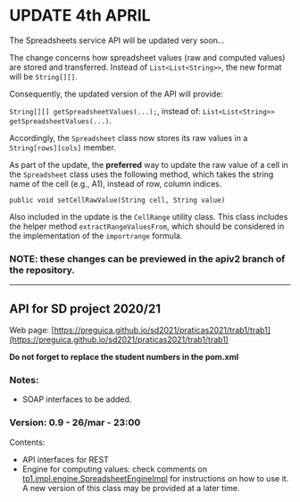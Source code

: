 # UPDATE 4th APRIL

The Spreadsheets service API will be updated very soon...

The change concerns how spreadsheet values (raw and computed values) are stored and transferred.
Instead of `List<List<String>>`, the new format will be `String[][]`.

Consequently, the updated version of the API will provide:

`String[][] getSpreadsheetValues(...);`, instead of: `List<List<String>> getSpreadsheetValues(...)`.

Accordingly, the `Spreadsheet` class now stores its raw values in a `String[rows][cols]` member.

As part of the update, the **preferred** way to update the raw value of a cell in the `Spreadsheet` class uses the following method,
which takes the string name of the cell (e.g., A1), instead of row, column indices.

  `public void setCellRawValue(String cell, String value)`

Also included in the update is the `CellRange` utility class. This class includes the helper method `extractRangeValuesFrom`,
which should be considered in the implementation of the `importrange` formula.

### NOTE: these changes can be previewed in the apiv2 branch of the repository.

---
## API for SD project 2020/21
Web page: [https://preguica.github.io/sd2021/praticas2021/trab1/trab1](https://preguica.github.io/sd2021/praticas2021/trab1/trab1)

**Do not forget to replace the student numbers in the pom.xml**

### **Notes:**
* SOAP interfaces to be added.

### **Version:** 0.9 - 26/mar - 23:00
Contents:
* API interfaces for REST
* Engine for computing values: check comments on [tp1.impl.engine.SpreadsheetEngineImpl](https://github.com/smduarte/sd2021-tp1-api/blob/main/sd2021-tp1-api/src/tp1/impl/engine/SpreadsheetEngineImpl.java) for instructions on how to use it. A new version of this class may be provided at a later time.

